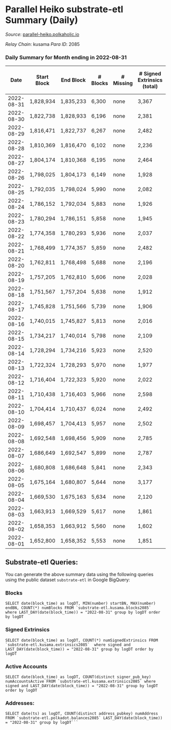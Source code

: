# Parallel Heiko substrate-etl Summary (Daily)

_Source_: [parallel-heiko.polkaholic.io](https://parallel-heiko.polkaholic.io)

*Relay Chain*: kusama
*Para ID*: 2085



### Daily Summary for Month ending in 2022-08-31


| Date | Start Block | End Block | # Blocks | # Missing | # Signed Extrinsics (total) | # Active Accounts | # Addresses with Balances | # Events | # Transfers | # XCM Transfers In | # XCM Transfers Out |
| ---- | ----------- | --------- | -------- | --------- | --------------------------- | ----------------- | ------------------------- | -------- | ----------- | ------------------ | ------------------- |
| 2022-08-31 | 1,828,934 | 1,835,233 | 6,300 | none  | 3,367 | 151 | 20,859 | 36,099 | 5,123 ($66,649.02) | 38 ($20,833.09) | 20 ($8,563.02) |
| 2022-08-30 | 1,822,738 | 1,828,933 | 6,196 | none  | 2,381 | 214 | 20,847 | 32,007 | 5,509 ($40,048.37) | 36 ($34,009.83) | 31 ($13,928.15) |
| 2022-08-29 | 1,816,471 | 1,822,737 | 6,267 | none  | 2,482 | 236 | 20,832 | 32,983 | 5,910 ($131,382) | 42 ($14,330.96) | 32 ($47,058.17) |
| 2022-08-28 | 1,810,369 | 1,816,470 | 6,102 | none  | 2,236 | 275 | 20,806 | 58,301 | 13,269 ($28,091.36) | 45 ($38,833.43) | 20 ($17,968.61) |
| 2022-08-27 | 1,804,174 | 1,810,368 | 6,195 | none  | 2,464 | 280 | 14,822 | 32,425 | 5,663 ($67,805.97) | 59 ($29,266.69) | 28 ($6,877.52) |
| 2022-08-26 | 1,798,025 | 1,804,173 | 6,149 | none  | 1,928 | 112 | 14,777 | 27,862 | 4,412 ($30,884.38) | 16 ($7,335.42) | 24 ($15,112.52) |
| 2022-08-25 | 1,792,035 | 1,798,024 | 5,990 | none  | 2,082 | 150 | 14,757 | 29,153 | 4,950 ($29,422.04) | 34 ($21,457.12) | 28 ($8,606.02) |
| 2022-08-24 | 1,786,152 | 1,792,034 | 5,883 | none  | 1,926 | 152 | 14,734 | 27,986 | 4,958 ($30,543.53) | 25 ($13,354.17) | 26 ($13,357.79) |
| 2022-08-23 | 1,780,294 | 1,786,151 | 5,858 | none  | 1,945 | 201 | 14,723 | 29,410 | 5,353 ($70,131.19) | 37 ($43,056.48) | 34 ($36,505.61) |
| 2022-08-22 | 1,774,358 | 1,780,293 | 5,936 | none  | 2,037 | 198 | 14,703 | 29,252 | 5,397 ($30,619.33) | 30 ($26,126.27) | 24 ($3,783.15) |
| 2022-08-21 | 1,768,499 | 1,774,357 | 5,859 | none  | 2,482 | 183 | 14,680 | 31,421 | 5,183 ($139,429) | 33 ($33,383.26) | 28 ($13,226.31) |
| 2022-08-20 | 1,762,811 | 1,768,498 | 5,688 | none  | 2,196 | 143 | 14,667 | 32,509 | 5,567 ($70,557,165) | 48 ($99,786.05) | 18 ($5,547.97) |
| 2022-08-19 | 1,757,205 | 1,762,810 | 5,606 | none  | 2,028 | 147 | 14,648 | 27,752 | 4,899 ($267,381) | 65 ($220,348) | 29 ($68,976.77) |
| 2022-08-18 | 1,751,567 | 1,757,204 | 5,638 | none  | 1,912 | 114 | 14,626 | 26,649 | 4,468 ($95,455.65) | 33 ($22,466.31) | 22 ($20,299.87) |
| 2022-08-17 | 1,745,828 | 1,751,566 | 5,739 | none  | 1,906 | 131 | 14,614 | 26,954 | 4,454 ($31,243.79) | 41 ($29,697.67) | 29 ($155,169) |
| 2022-08-16 | 1,740,015 | 1,745,827 | 5,813 | none  | 2,016 | 151 | 14,592 | 27,907 | 4,695 ($258,802) | 64 ($58,415.25) | 20 ($45,170.61) |
| 2022-08-15 | 1,734,217 | 1,740,014 | 5,798 | none  | 2,109 | 134 | 14,573 | 28,696 | 4,842 ($69,844.11) | 38 ($63,065.19) | 26 ($27,121.27) |
| 2022-08-14 | 1,728,294 | 1,734,216 | 5,923 | none  | 2,520 | 210 | 14,554 | 31,768 | 5,370 ($120,200) | 47 ($86,127.11) | 45 ($49,281.95) |
| 2022-08-13 | 1,722,324 | 1,728,293 | 5,970 | none  | 1,977 | 133 | 14,493 | 28,084 | 4,551 ($149,601) | 63 ($92,652.02) | 24 ($4,159.17) |
| 2022-08-12 | 1,716,404 | 1,722,323 | 5,920 | none  | 2,022 | 134 | 14,472 | 27,958 | 4,462 ($79,889.68) | 56 ($47,630.69) | 27 ($29,568.47) |
| 2022-08-11 | 1,710,438 | 1,716,403 | 5,966 | none  | 2,598 | 274 | 14,447 | 34,650 | 6,356 ($7,215,988) | 89 ($3,621,327) | 37 ($39,415.79) |
| 2022-08-10 | 1,704,414 | 1,710,437 | 6,024 | none  | 2,492 | 201 | 14,302 | 32,709 | 5,802 ($109,581) | 76 ($62,681.16) | 46 ($3,634,206) |
| 2022-08-09 | 1,698,457 | 1,704,413 | 5,957 | none  | 2,502 | 217 | 14,206 | 32,088 | 5,390 ($722,141) | 96 ($97,518.46) | 46 ($32,024.49) |
| 2022-08-08 | 1,692,548 | 1,698,456 | 5,909 | none  | 2,785 | 435 | 14,171 | 37,116 | 6,809 ($4,466,715) | 221 ($4,256,690) | 105 ($131,215) |
| 2022-08-07 | 1,686,649 | 1,692,547 | 5,899 | none  | 2,787 | 296 | 14,118 | 34,066 | 5,687 ($317,350) | 168 ($109,281) | 46 ($116,846) |
| 2022-08-06 | 1,680,808 | 1,686,648 | 5,841 | none  | 2,343 | 170 | 14,080 | 28,606 | 3,985 ($25,088.36) | 41 ($17,439.54) | 18 ($4,496.01) |
| 2022-08-05 | 1,675,164 | 1,680,807 | 5,644 | none  | 3,177 | 107 | 14,055 | 31,385 | 3,359 ($64,888.68) | 17 ($27,065.67) | 19 ($13,822.20) |
| 2022-08-04 | 1,669,530 | 1,675,163 | 5,634 | none  | 2,120 | 115 | 14,049 | 26,219 | 3,987 ($16,801.74) | 21 ($6,913.61) | 18 ($5,110.45) |
| 2022-08-03 | 1,663,913 | 1,669,529 | 5,617 | none  | 1,861 | 94 | 14,034 | 22,681 | 3,091 ($115,451) | 17 ($26,827.30) | 15 ($3,769.24) |
| 2022-08-02 | 1,658,353 | 1,663,912 | 5,560 | none  | 1,602 | 105 | 14,025 | 21,977 | 3,552 ($143,167) | 17 ($21,364.45) | 13 ($54,439.93) |
| 2022-08-01 | 1,652,800 | 1,658,352 | 5,553 | none  | 1,851 | 125 | 14,021 | 24,207 | 3,880 ($90,651.31) | 22 ($13,404.96) | 22 ($11,438.92) |

## Substrate-etl Queries:
You can generate the above summary data using the following queries using the public dataset `substrate-etl` in Google BigQuery:


### Blocks
```
SELECT date(block_time) as logDT, MIN(number) startBN, MAX(number) endBN, COUNT(*) numBlocks FROM `substrate-etl.kusama.blocks2085`  where LAST_DAY(date(block_time)) = "2022-08-31" group by logDT order by logDT
```


### Signed Extrinsics
```
SELECT date(block_time) as logDT, COUNT(*) numSignedExtrinsics FROM `substrate-etl.kusama.extrinsics2085`  where signed and LAST_DAY(date(block_time)) = "2022-08-31" group by logDT order by logDT
```


### Active Accounts
```
SELECT date(block_time) as logDT, COUNT(distinct signer_pub_key) numAccountsActive FROM `substrate-etl.kusama.extrinsics2085` where signed and LAST_DAY(date(block_time)) = "2022-08-31" group by logDT order by logDT
```


### Addresses:
```
SELECT date(ts) as logDT, COUNT(distinct address_pubkey) numAddress FROM `substrate-etl.polkadot.balances2085` LAST_DAY(date(block_time)) = "2022-08-31" group by logDT```

